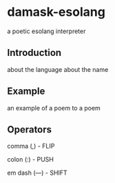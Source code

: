 # damask-esolang
a poetic esolang interpreter

## Introduction
about the language
about the name

## Example
an example of a poem to a poem

## Operators

comma (,) - FLIP

colon (:) - PUSH

em dash (—) - SHIFT

